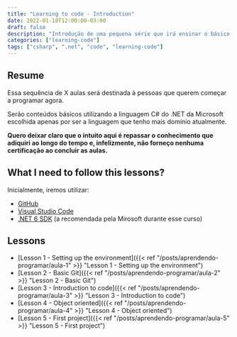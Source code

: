 ```yaml
---
title: "Learning to code - Introduction"
date: 2022-01-18T12:00:00-03:00
draft: false
description: "Introdução de uma pequena série que irá ensinar o básico para iniciar em programação, mais específicamente em .NET C#"
categories: ["learning-code"]
tags: ["csharp", ".net", "code", "learning-code"]
---
```


## Resume

Essa sequência de X aulas será destinada à pessoas que querem começar a programar agora.

Serão conteúdos básicos utilizando a linguagem C# do .NET da Microsoft escolhida apenas por ser a linguagem que tenho mais domínio atualmente.

**Quero deixar claro que o intuito aqui é repassar o conhecimento que adiquiri ao longo do tempo e, infelizmente, não forneço nenhuma certificação ao concluir as aulas.**

## What I need to follow this lessons?

Inicialmente, iremos utilizar:

-   [GitHub](https://www.github.com "GitHub")
-   [Visual Studio Code](https://code.visualstudio.com/ "Visual Studio Code")
-   [.NET 6 SDK](https://dotnet.microsoft.com/en-us/download ".NET 6 SDK") (a recomendada pela Mirosoft durante esse curso)

## Lessons

-   [Lesson 1 - Setting up the environment]({{< ref "/posts/aprendendo-programar/aula-1" >}} "Lesson 1 - Setting up the environment")
-   [Lesson 2 - Basic Git]({{< ref "/posts/aprendendo-programar/aula-2" >}} "Lesson 2 - Basic Git")
-   [Lesson 3 - Introduction to code]({{< ref "/posts/aprendendo-programar/aula-3" >}} "Lesson 3 - Introduction to code")
-   [Lesson 4 - Object oriented]({{< ref "/posts/aprendendo-programar/aula-4" >}} "Lesson 4 - Object oriented")
-   [Lesson 5 - First project]({{< ref "/posts/aprendendo-programar/aula-5" >}} "Lesson 5 - First project")

